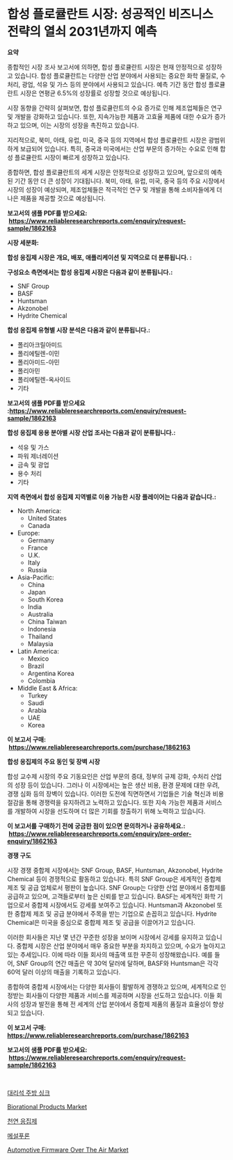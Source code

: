 <p><h1>합성 플로큘란트 시장: 성공적인 비즈니스 전략의 열쇠 2031년까지 예측</h1></p><p><strong>요약</strong></p>
<p><p>종합적인 시장 조사 보고서에 의하면, 합성 플로큘란트 시장은 현재 안정적으로 성장하고 있습니다. 합성 플로큘란트는 다양한 산업 분야에서 사용되는 중요한 화학 물질로, 수처리, 광업, 석유 및 가스 등의 분야에서 사용되고 있습니다. 예측 기간 동안 합성 플로큘란트 시장은 연평균 6.5%의 성장률로 성장할 것으로 예상됩니다.</p><p>시장 동향을 간략히 살펴보면, 합성 플로큘란트의 수요 증가로 인해 제조업체들은 연구 및 개발을 강화하고 있습니다. 또한, 지속가능한 제품과 고효율 제품에 대한 수요가 증가하고 있으며, 이는 시장의 성장을 촉진하고 있습니다.</p><p>지리적으로, 북미, 아태, 유럽, 미국, 중국 등의 지역에서 합성 플로큘란트 시장은 광범위하게 보급되어 있습니다. 특히, 중국과 미국에서는 산업 부문의 증가하는 수요로 인해 합성 플로큘란트 시장이 빠르게 성장하고 있습니다.</p><p>종합하면, 합성 플로큘란트의 세계 시장은 안정적으로 성장하고 있으며, 앞으로의 예측된 기간 동안 더 큰 성장이 기대됩니다. 북미, 아태, 유럽, 미국, 중국 등의 주요 시장에서 시장의 성장이 예상되며, 제조업체들은 적극적인 연구 및 개발을 통해 소비자들에게 더 나은 제품을 제공할 것으로 예상됩니다.</p></p>
<p><strong>보고서의 샘플 PDF를 받으세요: &nbsp;<a href="https://www.reliableresearchreports.com/enquiry/request-sample/1862163">https://www.reliableresearchreports.com/enquiry/request-sample/1862163</a></strong></p>
<p><strong>시장 세분화:</strong></p>
<p><strong> 합성 응집제 시장은 개요, 배포, 애플리케이션 및 지역으로 더 분류됩니다. :</strong></p>
<p><strong>구성요소 측면에서는 합성 응집제 시장은 다음과 같이 분류됩니다.:</strong></p>
<p><ul><li>SNF Group</li><li>BASF</li><li>Huntsman</li><li>Akzonobel</li><li>Hydrite Chemical</li></ul></p>
<p><strong> 합성 응집제 유형별 시장 분석은 다음과 같이 분류됩니다.:</strong></p>
<p><ul><li>폴리아크릴아미드</li><li>폴리에틸렌-이민</li><li>폴리아미드-아민</li><li>폴리아민</li><li>폴리에틸렌-옥사이드</li><li>기타</li></ul></p>
<p><strong>보고서의 샘플 PDF를 받으세요 :<a href="https://www.reliableresearchreports.com/enquiry/request-sample/1862163">https://www.reliableresearchreports.com/enquiry/request-sample/1862163</a></strong></p>
<p><strong> 합성 응집제 응용 분야별 시장 산업 조사는 다음과 같이 분류됩니다.:</strong></p>
<p><ul><li>석유 및 가스</li><li>파워 제너레이션</li><li>금속 및 광업</li><li>용수 처리</li><li>기타</li></ul></p>
<p><strong>지역 측면에서 합성 응집제 지역별로 이용 가능한 시장 플레이어는 다음과 같습니다.:</strong></p>
<p><ul>
    <li>
        North America:
        <ul>
            <li>United States</li>
            <li>Canada</li>
        </ul>
    </li>
    <li>
        Europe:
        <ul>
            <li>Germany</li>
            <li>France</li>
            <li>U.K.</li>
            <li>Italy</li>
            <li>Russia</li>
        </ul>
    </li>
    <li>
        Asia-Pacific:
        <ul>
            <li>China</li>
            <li>Japan</li>
            <li>South Korea</li>
            <li>India</li>
            <li>Australia</li>
            <li>China Taiwan</li>
            <li>Indonesia</li>
            <li>Thailand</li>
            <li>Malaysia</li>
        </ul>
    </li>
    <li>
        Latin America:
        <ul>
            <li>Mexico</li>
            <li>Brazil</li>
            <li>Argentina Korea</li>
            <li>Colombia</li>
        </ul>
    </li>
    <li>
        Middle East & Africa:
        <ul>
            <li>Turkey</li>
            <li>Saudi</li>
            <li>Arabia</li>
            <li>UAE</li>
            <li>Korea</li>
        </ul>
    </li>
    </ul></p>
<p><strong>이 보고서 구매: &nbsp;<a href="https://www.reliableresearchreports.com/purchase/1862163">https://www.reliableresearchreports.com/purchase/1862163</a></strong></p>
<p><strong>합성 응집제의 주요 동인 및 장벽 시장</strong></p>
<p><p>합성 교수제 시장의 주요 기동요인은 산업 부문의 증대, 정부의 규제 강화, 수처리 산업의 성장 등이 있습니다. 그러나 이 시장에서는 높은 생산 비용, 환경 문제에 대한 우려, 경쟁 심화 등의 장벽이 있습니다. 이러한 도전에 직면하면서 기업들은 기술 혁신과 비용 절감을 통해 경쟁력을 유지하려고 노력하고 있습니다. 또한 지속 가능한 제품과 서비스를 개발하여 시장을 선도하며 더 많은 기회를 창출하기 위해 노력하고 있습니다.</p></p>
<p><strong>이 보고서를 구매하기 전에 궁금한 점이 있으면 문의하거나 공유하세요.: &nbsp;<a href="https://www.reliableresearchreports.com/enquiry/pre-order-enquiry/1862163">https://www.reliableresearchreports.com/enquiry/pre-order-enquiry/1862163</a></strong></p>
<p><strong>경쟁 구도</strong></p>
<p><p>시장 경쟁 중합제 시장에서는 SNF Group, BASF, Huntsman, Akzonobel, Hydrite Chemical 등이 경쟁적으로 활동하고 있습니다. 특히 SNF Group은 세계적인 중합제 제조 및 공급 업체로서 평판이 높습니다. SNF Group는 다양한 산업 분야에서 중합제를 공급하고 있으며, 고객들로부터 높은 신뢰를 받고 있습니다. BASF는 세계적인 화학 기업으로서 중합제 시장에서도 강세를 보여주고 있습니다. Huntsman과 Akzonobel 또한 중합제 제조 및 공급 분야에서 주목을 받는 기업으로 손꼽히고 있습니다. Hydrite Chemical은 미국을 중심으로 중합제 제조 및 공급을 이끌어가고 있습니다.</p><p>이러한 회사들은 지난 몇 년간 꾸준한 성장을 보이며 시장에서 강세를 유지하고 있습니다. 중합제 시장은 산업 분야에서 매우 중요한 부분을 차지하고 있으며, 수요가 높아지고 있는 추세입니다. 이에 따라 이들 회사의 매출액 또한 꾸준히 성장해왔습니다. 예를 들어, SNF Group의 연간 매출은 약 30억 달러에 달하며, BASF와 Huntsman은 각각 60억 달러 이상의 매출을 기록하고 있습니다.</p><p>종합하여 중합제 시장에서는 다양한 회사들이 활발하게 경쟁하고 있으며, 세계적으로 인정받는 회사들이 다양한 제품과 서비스를 제공하며 시장을 선도하고 있습니다. 이들 회사의 성장과 발전을 통해 전 세계의 산업 분야에서 중합제 제품의 품질과 효율성이 향상되고 있습니다.</p></p>
<p><strong>이 보고서 구매: &nbsp; <a href="https://www.reliableresearchreports.com/purchase/1862163">https://www.reliableresearchreports.com/purchase/1862163</a></strong></p>
<p><strong>보고서의 샘플 PDF를 받으세요: &nbsp;<a href="https://www.reliableresearchreports.com/enquiry/request-sample/1862163">https://www.reliableresearchreports.com/enquiry/request-sample/1862163</a></strong><strong></strong></p>
<p>&nbsp;</p>
<p><p><a href="https://medium.com/@derrickmafrks96745/%EB%8C%80%EB%A6%AC%EC%84%9D-%EC%A3%BC%EB%B0%A9-%EC%8B%B1%ED%81%AC-%EC%8B%9C%EC%9E%A5-%EB%B6%84%EC%84%9D-%EA%B7%B8%EC%9D%98-cagr-%EC%8B%9C%EC%9E%A5-%EC%84%B8%EB%B6%84%ED%99%94-%EB%B0%8F-%EA%B8%80%EB%A1%9C%EB%B2%8C-%EC%82%B0%EC%97%85-%EA%B0%9C%EC%9A%94-3d7604d9008c">대리석 주방 싱크</a></p><p><a href="https://github.com/julyju69/Market-Research-Report-List-2/blob/main/biorational-products-market.md">Biorational Products Market</a></p><p><a href="https://github.com/vs2869dizt0/Market-Research-Report-List-1/blob/main/8749660191703.md">천연 응집제</a></p><p><a href="https://github.com/sougarounis/Market-Research-Report-List-2/blob/main/5733965191702.md">메설푸론</a></p><p><a href="https://issuu.com/reportprime-2/docs/automotive-firmware-over-the-air-market-size-2030.">Automotive Firmware Over The Air Market</a></p></p>